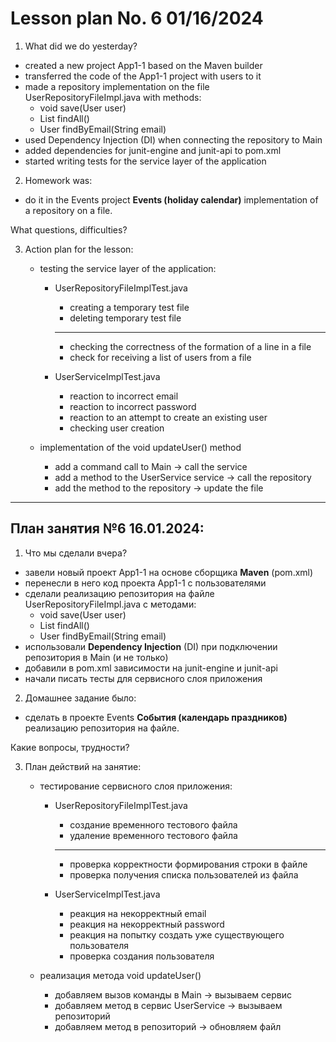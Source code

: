 # Lesson plan No. 6 01/16/2024

1. What did we do yesterday?
- created a new project App1-1 based on the Maven builder
- transferred the code of the App1-1 project with users to it
- made a repository implementation on the file UserRepositoryFileImpl.java with methods:
    - void save(User user)
    - List<User> findAll()
    - User findByEmail(String email)
- used Dependency Injection (DI) when connecting the repository to Main
- added dependencies for junit-engine and junit-api to pom.xml
- started writing tests for the service layer of the application

2. Homework was:
- do it in the Events project **Events (holiday calendar)**
  implementation of a repository on a file.

What questions, difficulties?

3. Action plan for the lesson:
    - testing the service layer of the application:
        - UserRepositoryFileImplTest.java
            - creating a temporary test file
            - deleting temporary test file
          -------------------------------------------------- -
            - checking the correctness of the formation of a line in a file
            - check for receiving a list of users from a file

        - UserServiceImplTest.java
            - reaction to incorrect email
            - reaction to incorrect password
            - reaction to an attempt to create an existing user
            - checking user creation

    - implementation of the void updateUser() method
        - add a command call to Main -> call the service
        - add a method to the UserService service -> call the repository
        - add the method to the repository -> update the file


----------------------------------------------------------

## План занятия №6 16.01.2024:

1. Что мы сделали вчера?
 - завели новый проект App1-1 на основе сборщика **Maven** (pom.xml)
 - перенесли в него код проекта App1-1 с пользователями 
 - сделали реализацию репозитория на файле UserRepositoryFileImpl.java c методами:
   - void save(User user)
   - List<User> findAll()
   - User findByEmail(String email)
 - использовали **Dependency Injection** (DI) при подключении репозитория в Main (и не только)
 - добавили в pom.xml зависимости на junit-engine и junit-api
 - начали писать тесты для сервисного слоя приложения

2. Домашнее задание было:
- сделать в проекте Events **События (календарь праздников)**
реализацию репозитория на файле.

Какие вопросы, трудности?

3. План действий на занятие:
    - тестирование сервисного слоя приложения:
      - UserRepositoryFileImplTest.java
        - создание временного тестового файла
        - удаление временного тестового файла
        ---------------------------------------------------
        - проверка корректности формирования строки в файле 
        - проверка получения списка пользователей из файла
        
      - UserServiceImplTest.java
        - реакция на некорректный email
        - реакция на некорректный password
        - реакция на попытку создать уже существующего пользователя
        - проверка создания пользователя
      
    - реализация метода void updateUser()
      - добавляем вызов команды в Main -> вызываем сервис
      - добавляем метод в сервис UserService -> вызываем репозиторий
      - добавляем метод в репозиторий -> обновляем файл









